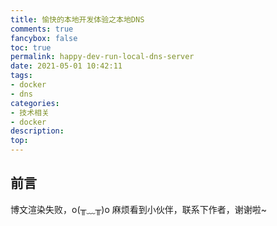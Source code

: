 ```yaml
---
title: 愉快的本地开发体验之本地DNS
comments: true
fancybox: false
toc: true
permalink: happy-dev-run-local-dns-server
date: 2021-05-01 10:42:11
tags:
- docker
- dns
categories:
- 技术相关
- docker
description:
top:
---
```

## 前言

<!--more-->

博文渲染失败，o(╥﹏╥)o 麻烦看到小伙伴，联系下作者，谢谢啦~

